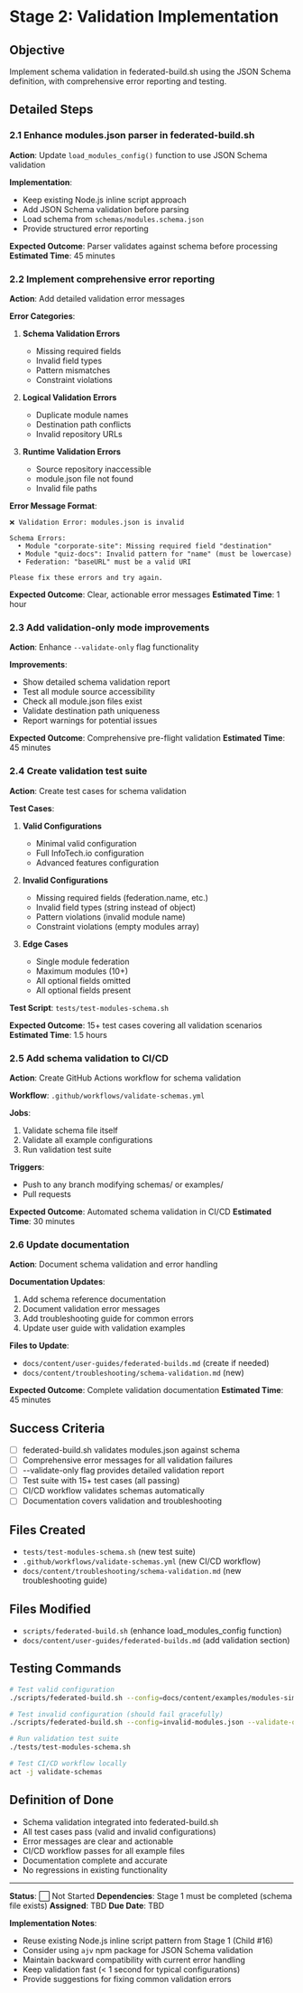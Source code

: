 # Stage 2: Validation Implementation

## Objective
Implement schema validation in federated-build.sh using the JSON Schema definition, with comprehensive error reporting and testing.

## Detailed Steps

### 2.1 Enhance modules.json parser in federated-build.sh
**Action**: Update `load_modules_config()` function to use JSON Schema validation

**Implementation**:
- Keep existing Node.js inline script approach
- Add JSON Schema validation before parsing
- Load schema from `schemas/modules.schema.json`
- Provide structured error reporting

**Expected Outcome**: Parser validates against schema before processing
**Estimated Time**: 45 minutes

### 2.2 Implement comprehensive error reporting
**Action**: Add detailed validation error messages

**Error Categories**:
1. **Schema Validation Errors**
   - Missing required fields
   - Invalid field types
   - Pattern mismatches
   - Constraint violations

2. **Logical Validation Errors**
   - Duplicate module names
   - Destination path conflicts
   - Invalid repository URLs

3. **Runtime Validation Errors**
   - Source repository inaccessible
   - module.json file not found
   - Invalid file paths

**Error Message Format**:
```
❌ Validation Error: modules.json is invalid

Schema Errors:
  • Module "corporate-site": Missing required field "destination"
  • Module "quiz-docs": Invalid pattern for "name" (must be lowercase)
  • Federation: "baseURL" must be a valid URI

Please fix these errors and try again.
```

**Expected Outcome**: Clear, actionable error messages
**Estimated Time**: 1 hour

### 2.3 Add validation-only mode improvements
**Action**: Enhance `--validate-only` flag functionality

**Improvements**:
- Show detailed schema validation report
- Test all module source accessibility
- Check all module.json files exist
- Validate destination path uniqueness
- Report warnings for potential issues

**Expected Outcome**: Comprehensive pre-flight validation
**Estimated Time**: 45 minutes

### 2.4 Create validation test suite
**Action**: Create test cases for schema validation

**Test Cases**:
1. **Valid Configurations**
   - Minimal valid configuration
   - Full InfoTech.io configuration
   - Advanced features configuration

2. **Invalid Configurations**
   - Missing required fields (federation.name, etc.)
   - Invalid field types (string instead of object)
   - Pattern violations (invalid module name)
   - Constraint violations (empty modules array)

3. **Edge Cases**
   - Single module federation
   - Maximum modules (10+)
   - All optional fields omitted
   - All optional fields present

**Test Script**: `tests/test-modules-schema.sh`

**Expected Outcome**: 15+ test cases covering all validation scenarios
**Estimated Time**: 1.5 hours

### 2.5 Add schema validation to CI/CD
**Action**: Create GitHub Actions workflow for schema validation

**Workflow**: `.github/workflows/validate-schemas.yml`

**Jobs**:
1. Validate schema file itself
2. Validate all example configurations
3. Run validation test suite

**Triggers**:
- Push to any branch modifying schemas/ or examples/
- Pull requests

**Expected Outcome**: Automated schema validation in CI/CD
**Estimated Time**: 30 minutes

### 2.6 Update documentation
**Action**: Document schema validation and error handling

**Documentation Updates**:
1. Add schema reference documentation
2. Document validation error messages
3. Add troubleshooting guide for common errors
4. Update user guide with validation examples

**Files to Update**:
- `docs/content/user-guides/federated-builds.md` (create if needed)
- `docs/content/troubleshooting/schema-validation.md` (new)

**Expected Outcome**: Complete validation documentation
**Estimated Time**: 45 minutes

## Success Criteria
- [ ] federated-build.sh validates modules.json against schema
- [ ] Comprehensive error messages for all validation failures
- [ ] --validate-only flag provides detailed validation report
- [ ] Test suite with 15+ test cases (all passing)
- [ ] CI/CD workflow validates schemas automatically
- [ ] Documentation covers validation and troubleshooting

## Files Created
- `tests/test-modules-schema.sh` (new test suite)
- `.github/workflows/validate-schemas.yml` (new CI/CD workflow)
- `docs/content/troubleshooting/schema-validation.md` (new troubleshooting guide)

## Files Modified
- `scripts/federated-build.sh` (enhance load_modules_config function)
- `docs/content/user-guides/federated-builds.md` (add validation section)

## Testing Commands
```bash
# Test valid configuration
./scripts/federated-build.sh --config=docs/content/examples/modules-simple.json --validate-only

# Test invalid configuration (should fail gracefully)
./scripts/federated-build.sh --config=invalid-modules.json --validate-only

# Run validation test suite
./tests/test-modules-schema.sh

# Test CI/CD workflow locally
act -j validate-schemas
```

## Definition of Done
- Schema validation integrated into federated-build.sh
- All test cases pass (valid and invalid configurations)
- Error messages are clear and actionable
- CI/CD workflow passes for all example files
- Documentation complete and accurate
- No regressions in existing functionality

---

**Status**: ⬜ Not Started
**Dependencies**: Stage 1 must be completed (schema file exists)
**Assigned**: TBD
**Due Date**: TBD

**Implementation Notes**:
- Reuse existing Node.js inline script pattern from Stage 1 (Child #16)
- Consider using `ajv` npm package for JSON Schema validation
- Maintain backward compatibility with current error handling
- Keep validation fast (< 1 second for typical configurations)
- Provide suggestions for fixing common validation errors
